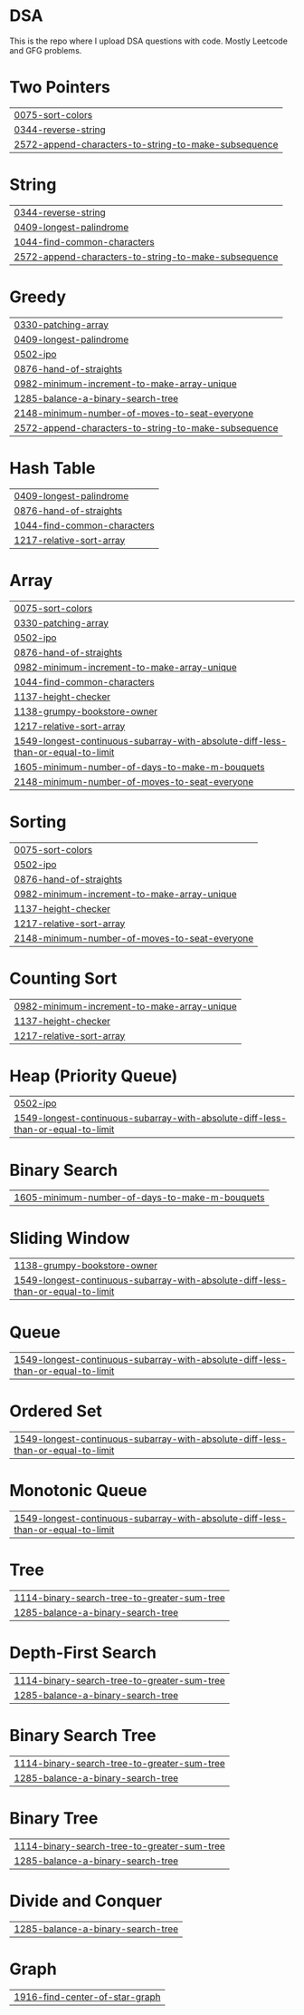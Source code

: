 # DSA
This is the repo where I upload DSA questions with code. Mostly Leetcode and GFG problems.


# Two Pointers
|  |
| ------- |
| [0075-sort-colors](https://github.com/ha-rahman/DSA-Problems/tree/master/0075-sort-colors) |
| [0344-reverse-string](https://github.com/ha-rahman/DSA-Problems/tree/master/0344-reverse-string) |
| [2572-append-characters-to-string-to-make-subsequence](https://github.com/ha-rahman/DSA-Problems/tree/master/2572-append-characters-to-string-to-make-subsequence) |
# String
|  |
| ------- |
| [0344-reverse-string](https://github.com/ha-rahman/DSA-Problems/tree/master/0344-reverse-string) |
| [0409-longest-palindrome](https://github.com/ha-rahman/DSA-Problems/tree/master/0409-longest-palindrome) |
| [1044-find-common-characters](https://github.com/ha-rahman/DSA-Problems/tree/master/1044-find-common-characters) |
| [2572-append-characters-to-string-to-make-subsequence](https://github.com/ha-rahman/DSA-Problems/tree/master/2572-append-characters-to-string-to-make-subsequence) |
# Greedy
|  |
| ------- |
| [0330-patching-array](https://github.com/ha-rahman/DSA-Problems/tree/master/0330-patching-array) |
| [0409-longest-palindrome](https://github.com/ha-rahman/DSA-Problems/tree/master/0409-longest-palindrome) |
| [0502-ipo](https://github.com/ha-rahman/DSA-Problems/tree/master/0502-ipo) |
| [0876-hand-of-straights](https://github.com/ha-rahman/DSA-Problems/tree/master/0876-hand-of-straights) |
| [0982-minimum-increment-to-make-array-unique](https://github.com/ha-rahman/DSA-Problems/tree/master/0982-minimum-increment-to-make-array-unique) |
| [1285-balance-a-binary-search-tree](https://github.com/ha-rahman/DSA-Problems/tree/master/1285-balance-a-binary-search-tree) |
| [2148-minimum-number-of-moves-to-seat-everyone](https://github.com/ha-rahman/DSA-Problems/tree/master/2148-minimum-number-of-moves-to-seat-everyone) |
| [2572-append-characters-to-string-to-make-subsequence](https://github.com/ha-rahman/DSA-Problems/tree/master/2572-append-characters-to-string-to-make-subsequence) |
# Hash Table
|  |
| ------- |
| [0409-longest-palindrome](https://github.com/ha-rahman/DSA-Problems/tree/master/0409-longest-palindrome) |
| [0876-hand-of-straights](https://github.com/ha-rahman/DSA-Problems/tree/master/0876-hand-of-straights) |
| [1044-find-common-characters](https://github.com/ha-rahman/DSA-Problems/tree/master/1044-find-common-characters) |
| [1217-relative-sort-array](https://github.com/ha-rahman/DSA-Problems/tree/master/1217-relative-sort-array) |
# Array
|  |
| ------- |
| [0075-sort-colors](https://github.com/ha-rahman/DSA-Problems/tree/master/0075-sort-colors) |
| [0330-patching-array](https://github.com/ha-rahman/DSA-Problems/tree/master/0330-patching-array) |
| [0502-ipo](https://github.com/ha-rahman/DSA-Problems/tree/master/0502-ipo) |
| [0876-hand-of-straights](https://github.com/ha-rahman/DSA-Problems/tree/master/0876-hand-of-straights) |
| [0982-minimum-increment-to-make-array-unique](https://github.com/ha-rahman/DSA-Problems/tree/master/0982-minimum-increment-to-make-array-unique) |
| [1044-find-common-characters](https://github.com/ha-rahman/DSA-Problems/tree/master/1044-find-common-characters) |
| [1137-height-checker](https://github.com/ha-rahman/DSA-Problems/tree/master/1137-height-checker) |
| [1138-grumpy-bookstore-owner](https://github.com/ha-rahman/DSA-Problems/tree/master/1138-grumpy-bookstore-owner) |
| [1217-relative-sort-array](https://github.com/ha-rahman/DSA-Problems/tree/master/1217-relative-sort-array) |
| [1549-longest-continuous-subarray-with-absolute-diff-less-than-or-equal-to-limit](https://github.com/ha-rahman/DSA-Problems/tree/master/1549-longest-continuous-subarray-with-absolute-diff-less-than-or-equal-to-limit) |
| [1605-minimum-number-of-days-to-make-m-bouquets](https://github.com/ha-rahman/DSA-Problems/tree/master/1605-minimum-number-of-days-to-make-m-bouquets) |
| [2148-minimum-number-of-moves-to-seat-everyone](https://github.com/ha-rahman/DSA-Problems/tree/master/2148-minimum-number-of-moves-to-seat-everyone) |
# Sorting
|  |
| ------- |
| [0075-sort-colors](https://github.com/ha-rahman/DSA-Problems/tree/master/0075-sort-colors) |
| [0502-ipo](https://github.com/ha-rahman/DSA-Problems/tree/master/0502-ipo) |
| [0876-hand-of-straights](https://github.com/ha-rahman/DSA-Problems/tree/master/0876-hand-of-straights) |
| [0982-minimum-increment-to-make-array-unique](https://github.com/ha-rahman/DSA-Problems/tree/master/0982-minimum-increment-to-make-array-unique) |
| [1137-height-checker](https://github.com/ha-rahman/DSA-Problems/tree/master/1137-height-checker) |
| [1217-relative-sort-array](https://github.com/ha-rahman/DSA-Problems/tree/master/1217-relative-sort-array) |
| [2148-minimum-number-of-moves-to-seat-everyone](https://github.com/ha-rahman/DSA-Problems/tree/master/2148-minimum-number-of-moves-to-seat-everyone) |
# Counting Sort
|  |
| ------- |
| [0982-minimum-increment-to-make-array-unique](https://github.com/ha-rahman/DSA-Problems/tree/master/0982-minimum-increment-to-make-array-unique) |
| [1137-height-checker](https://github.com/ha-rahman/DSA-Problems/tree/master/1137-height-checker) |
| [1217-relative-sort-array](https://github.com/ha-rahman/DSA-Problems/tree/master/1217-relative-sort-array) |
# Heap (Priority Queue)
|  |
| ------- |
| [0502-ipo](https://github.com/ha-rahman/DSA-Problems/tree/master/0502-ipo) |
| [1549-longest-continuous-subarray-with-absolute-diff-less-than-or-equal-to-limit](https://github.com/ha-rahman/DSA-Problems/tree/master/1549-longest-continuous-subarray-with-absolute-diff-less-than-or-equal-to-limit) |
# Binary Search
|  |
| ------- |
| [1605-minimum-number-of-days-to-make-m-bouquets](https://github.com/ha-rahman/DSA-Problems/tree/master/1605-minimum-number-of-days-to-make-m-bouquets) |
# Sliding Window
|  |
| ------- |
| [1138-grumpy-bookstore-owner](https://github.com/ha-rahman/DSA-Problems/tree/master/1138-grumpy-bookstore-owner) |
| [1549-longest-continuous-subarray-with-absolute-diff-less-than-or-equal-to-limit](https://github.com/ha-rahman/DSA-Problems/tree/master/1549-longest-continuous-subarray-with-absolute-diff-less-than-or-equal-to-limit) |
# Queue
|  |
| ------- |
| [1549-longest-continuous-subarray-with-absolute-diff-less-than-or-equal-to-limit](https://github.com/ha-rahman/DSA-Problems/tree/master/1549-longest-continuous-subarray-with-absolute-diff-less-than-or-equal-to-limit) |
# Ordered Set
|  |
| ------- |
| [1549-longest-continuous-subarray-with-absolute-diff-less-than-or-equal-to-limit](https://github.com/ha-rahman/DSA-Problems/tree/master/1549-longest-continuous-subarray-with-absolute-diff-less-than-or-equal-to-limit) |
# Monotonic Queue
|  |
| ------- |
| [1549-longest-continuous-subarray-with-absolute-diff-less-than-or-equal-to-limit](https://github.com/ha-rahman/DSA-Problems/tree/master/1549-longest-continuous-subarray-with-absolute-diff-less-than-or-equal-to-limit) |
# Tree
|  |
| ------- |
| [1114-binary-search-tree-to-greater-sum-tree](https://github.com/ha-rahman/DSA-Problems/tree/master/1114-binary-search-tree-to-greater-sum-tree) |
| [1285-balance-a-binary-search-tree](https://github.com/ha-rahman/DSA-Problems/tree/master/1285-balance-a-binary-search-tree) |
# Depth-First Search
|  |
| ------- |
| [1114-binary-search-tree-to-greater-sum-tree](https://github.com/ha-rahman/DSA-Problems/tree/master/1114-binary-search-tree-to-greater-sum-tree) |
| [1285-balance-a-binary-search-tree](https://github.com/ha-rahman/DSA-Problems/tree/master/1285-balance-a-binary-search-tree) |
# Binary Search Tree
|  |
| ------- |
| [1114-binary-search-tree-to-greater-sum-tree](https://github.com/ha-rahman/DSA-Problems/tree/master/1114-binary-search-tree-to-greater-sum-tree) |
| [1285-balance-a-binary-search-tree](https://github.com/ha-rahman/DSA-Problems/tree/master/1285-balance-a-binary-search-tree) |
# Binary Tree
|  |
| ------- |
| [1114-binary-search-tree-to-greater-sum-tree](https://github.com/ha-rahman/DSA-Problems/tree/master/1114-binary-search-tree-to-greater-sum-tree) |
| [1285-balance-a-binary-search-tree](https://github.com/ha-rahman/DSA-Problems/tree/master/1285-balance-a-binary-search-tree) |
# Divide and Conquer
|  |
| ------- |
| [1285-balance-a-binary-search-tree](https://github.com/ha-rahman/DSA-Problems/tree/master/1285-balance-a-binary-search-tree) |
# Graph
|  |
| ------- |
| [1916-find-center-of-star-graph](https://github.com/ha-rahman/DSA-Problems/tree/master/1916-find-center-of-star-graph) |
